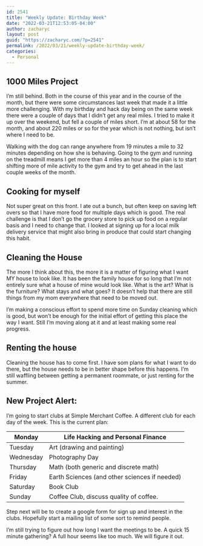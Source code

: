 ```yaml
---
id: 2541
title: "Weekly Update: Birthday Week"
date: "2022-03-21T12:53:05-04:00"
author: zacharyc
layout: post
guid: "https://zacharyc.com/?p=2541"
permalink: /2022/03/21/weekly-update-birthday-week/
categories:
  - Personal
---
```


## 1000 Miles Project

I’m still behind. Both in the course of this year and in the course of the month, but there were some circumstances last week that made it a little more challenging. With my birthday and hack day being on the same week there were a couple of days that I didn’t get any real miles. I tried to make it up over the weekend, but fell a couple of miles short. I’m at about 58 for the month, and about 220 miles or so for the year which is not nothing, but isn’t where I need to be.

Walking with the dog can range anywhere from 19 minutes a mile to 32 minutes depending on how she is behaving. Going to the gym and running on the treadmill means I get more than 4 miles an hour so the plan is to start shifting more of mile activity to the gym and try to get ahead in the last couple weeks of the month.

## Cooking for myself

Not super great on this front. I ate out a bunch, but often keep on saving left overs so that I have more food for multiple days which is good. The real challenge is that I don’t go the grocery store to pick up food on a regular basis and I need to change that. I looked at signing up for a local milk delivery service that might also bring in produce that could start changing this habit.

## Cleaning the House

The more I think about this, the more it is a matter of figuring what I want MY house to look like. It has been the family house for so long that I’m not entirely sure what a house of mine would look like. What is the art? What is the furniture? What stays and what goes? It doesn’t help that there are still things from my mom everywhere that need to be moved out.

I’m making a conscious effort to spend more time on Sunday cleaning which is good, but won’t be enough for the initial effort of getting this place the way I want. Still I’m moving along at it and at least making some real progress.

## Renting the house

Cleaning the house has to come first. I have som plans for what I want to do there, but the house needs to be in better shape before this happens. I’m still waffling between getting a permanent roommate, or just renting for the summer.

## New Project Alert:

I’m going to start clubs at Simple Merchant Coffee. A different club for each day of the week. This is the current plan:

| Monday    | Life Hacking and Personal Finance             |
| --------- | --------------------------------------------- |
| Tuesday   | Art (drawing and painting)                    |
| Wednesday | Photography Day                               |
| Thursday  | Math (both generic and discrete math)         |
| Friday    | Earth Sciences (and other sciences if needed) |
| Saturday  | Book Club                                     |
| Sunday    | Coffee Club, discuss quality of coffee.       |

Step next will be to create a google form for sign up and interest in the clubs. Hopefully start a mailing list of some sort to remind people.

I’m still trying to figure out how long I want the meetings to be. A quick 15 minute gathering? A full hour seems like too much. We will figure it out.
